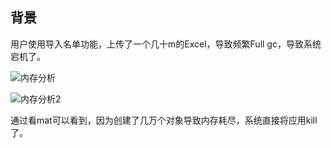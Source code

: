 **背景**
----
用户使用导入名单功能，上传了一个几十m的Excel，导致频繁Full gc，导致系统宕机了。

![内存分析](https://lemontree863.github.io/2018/11/memory_analy.jpg)

![内存分析2](https://lemontree863.github.io/2018/11/memory2.jpeg)

通过看mat可以看到，因为创建了几万个对象导致内存耗尽，系统直接将应用kill了。